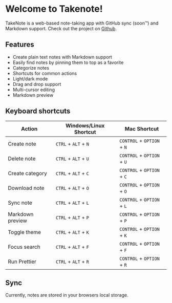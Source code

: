 # Welcome to Takenote!

TakeNote is a web-based note-taking app with GitHub sync (soon™️) and Markdown support. Check out the project on [Github](https://github.com/taniarascia/takenote).

## Features

- Create plain text notes with Markdown support
- Easily find notes by pinning them to top as a favorite
- Categorize notes
- Shortcuts for common actions
- Light/dark mode
- Drag and drop support
- Multi-cursor editing
- Markdown preview

## Keyboard shortcuts

| Action           | Windows/Linux Shortcut | Mac Shortcut               |
| ---------------- | ---------------------- | -------------------------- |
| Create note      | `CTRL` + `ALT` + `N`   | `CONTROL` + `OPTION` + `N` |
| Delete note      | `CTRL` + `ALT` + `U`   | `CONTROL` + `OPTION` + `U` |
| Create category  | `CTRL` + `ALT` + `C`   | `CONTROL` + `OPTION` + `C` |
| Download note    | `CTRL` + `ALT` + `O`   | `CONTROL` + `OPTION` + `O` |
| Sync note        | `CTRL` + `ALT` + `L`   | `CONTROL` + `OPTION` + `L` |
| Markdown preview | `CTRL` + `ALT` + `P`   | `CONTROL` + `OPTION` + `P` |
| Toggle theme     | `CTRL` + `ALT` + `K`   | `CONTROL` + `OPTION` + `K` |
| Focus search     | `CTRL` + `ALT` + `F`   | `CONTROL` + `OPTION` + `F` |
| Run Prettier     | `CTRL` + `ALT` + `R`   | `CONTROL` + `OPTION` + `R` |

## Sync

Currently, notes are stored in your browsers local storage.
